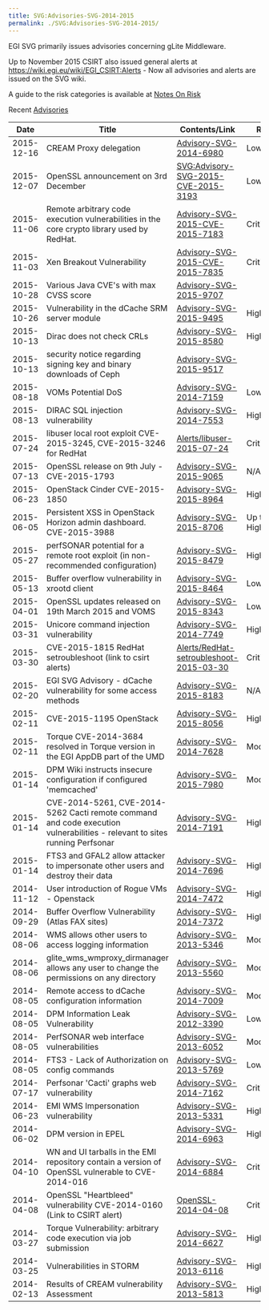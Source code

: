 ```yaml
---
title: SVG:Advisories-SVG-2014-2015
permalink: ./SVG:Advisories-SVG-2014-2015/
---
```


EGI SVG primarily issues advisories concerning gLite Middleware.

Up to November 2015 CSIRT also issued general alerts at
<https://wiki.egi.eu/wiki/EGI_CSIRT:Alerts> - Now all advisories and alerts are
issued on the SVG wiki.

A guide to the risk categories is available at
[Notes On Risk](./SVG:Notes_On_Risk.md)

Recent [Advisories](./SVG:Advisories.md)

| Date       | Title                                                                                                                      | Contents/Link                                                                                    | Risk       | Status |
| ---------- | -------------------------------------------------------------------------------------------------------------------------- | ------------------------------------------------------------------------------------------------ | ---------- | ------ |
| 2015-12-16 | CREAM Proxy delegation                                                                                                     | [Advisory-SVG-2014-6980](./SVG:Advisory-SVG-2014-6980.md)                                        | Low        | Fixed  |
| 2015-12-07 | OpenSSL announcement on 3rd December                                                                                       | [SVG:Advisory-SVG-2015-CVE-2015-3193](./SVG:Advisory-SVG-2015-CVE-2015-3193.md)                  | Low        | Fixed  |
| 2015-11-06 | Remote arbitrary code execution vulnerabilities in the core crypto library used by RedHat.                                 | [Advisory-SVG-2015-CVE-2015-7183](./SVG:Advisory-SVG-2015-CVE-2015-7183.md)                      | Critical   | Fixed  |
| 2015-11-03 | Xen Breakout Vulnerability                                                                                                 | [Advisory-SVG-2015-CVE-2015-7835](./SVG:Advisory-SVG-2015-CVE-2015-7835.md)                      | Critical   | Fixed  |
| 2015-10-28 | Various Java CVE's with max CVSS score                                                                                     | [Advisory-SVG-2015-9707](./SVG:Advisory-SVG-2015-9707.md)                                        |            | Fixed  |
| 2015-10-26 | Vulnerability in the dCache SRM server module                                                                              | [Advisory-SVG-2015-9495](./SVG:Advisory-SVG-2015-9495.md)                                        | High       | Fixed  |
| 2015-10-13 | Dirac does not check CRLs                                                                                                  | [Advisory-SVG-2015-8580](./SVG:Advisory-SVG-2015-8580.md)                                        | High       | Fixed  |
| 2015-10-13 | security notice regarding signing key and binary downloads of Ceph                                                         | [Advisory-SVG-2015-9517](./SVG:Advisory-SVG-2015-9517.md)                                        |            |        |
| 2015-08-18 | VOMs Potential DoS                                                                                                         | [Advisory-SVG-2014-7159](./SVG:Advisory-SVG-2014-7159.md)                                        | Low        | Fixed  |
| 2015-08-13 | DIRAC SQL injection vulnerability                                                                                          | [Advisory-SVG-2014-7553](./SVG:Advisory-SVG-2014-7553.md)                                        | High       | Fixed  |
| 2015-07-24 | libuser local root exploit CVE-2015-3245, CVE-2015-3246 for RedHat                                                         | [Alerts/libuser-2015-07-24](/EGI_CSIRT:Alerts/libuser-2015-07-24.md)                             | Critical   | Fixed  |
| 2015-07-13 | OpenSSL release on 9th July - CVE-2015-1793                                                                                | [Advisory-SVG-2015-9065](./SVG:Advisory-SVG-2015-9065.md)                                        | N/A        | Fixed  |
| 2015-06-23 | OpenStack Cinder CVE-2015-1850                                                                                             | [Advisory-SVG-2015-8964](./SVG:Advisory-SVG-2015-8964.md)                                        | High       | Fixed  |
| 2015-06-05 | Persistent XSS in OpenStack Horizon admin dashboard. CVE-2015-3988                                                         | [Advisory-SVG-2015-8706](./SVG:Advisory-SVG-2015-8706.md)                                        | Up to High | Fixed  |
| 2015-05-27 | perfSONAR potential for a remote root exploit (in non-recommended configuration)                                           | [Advisory-SVG-2015-8479](./SVG:Advisory-SVG-2015-8479.md)                                        | High       | Fixed  |
| 2015-05-13 | Buffer overflow vulnerability in xrootd client                                                                             | [Advisory-SVG-2015-8464](./SVG:Advisory-SVG-2015-8464.md)                                        | Low        | Fixed  |
| 2015-04-01 | OpenSSL updates released on 19th March 2015 and VOMS                                                                       | [Advisory-SVG-2015-8343](./SVG:Advisory-SVG-2015-8343.md)                                        | Low        | Fixed  |
| 2015-03-31 | Unicore command injection vulnerability                                                                                    | [Advisory-SVG-2014-7749](./SVG:Advisory-SVG-2014-7749.md)                                        | High       | Fixed  |
| 2015-03-30 | CVE-2015-1815 RedHat setroubleshoot (link to csirt alerts)                                                                 | [Alerts/RedHat-setroubleshoot-2015-03-30](/EGI_CSIRT:Alerts/RedHat-setroubleshoot-2015-03-30.md) | Critical   | Fixed  |
| 2015-02-20 | EGI SVG Advisory - dCache vulnerability for some access methods                                                            | [Advisory-SVG-2015-8183](./SVG:Advisory-SVG-2015-8183.md)                                        | N/A        | Fixed  |
| 2015-02-11 | CVE-2015-1195 OpenStack                                                                                                    | [Advisory-SVG-2015-8056](./SVG:Advisory-SVG-2015-8056.md)                                        | High       | Fixed  |
| 2015-02-11 | Torque CVE-2014-3684 resolved in Torque version in the EGI AppDB part of the UMD                                           | [Advisory-SVG-2014-7628](./SVG:Advisory-SVG-2014-7628.md)                                        | Moderate   | Fixed  |
| 2015-01-14 | DPM Wiki instructs insecure configuration if configured 'memcached'                                                        | [Advisory-SVG-2015-7980](./SVG:Advisory-SVG-2015-7980.md)                                        | Moderate   | Fixed  |
| 2015-01-14 | CVE-2014-5261, CVE-2014-5262 Cacti remote command and code execution vulnerabilities - relevant to sites running Perfsonar | [Advisory-SVG-2014-7191](./SVG:Advisory-SVG-2014-7191.md)                                        | High       | Fixed  |
| 2015-01-14 | FTS3 and GFAL2 allow attacker to impersonate other users and destroy their data                                            | [Advisory-SVG-2014-7696](./SVG:Advisory-SVG-2014-7696.md)                                        | High       | Fixed  |
| 2014-11-12 | User introduction of Rogue VMs - Openstack                                                                                 | [Advisory-SVG-2014-7472](./SVG:Advisory-SVG-2014-7472.md)                                        | High       | Fixed  |
| 2014-09-29 | Buffer Overflow Vulnerability (Atlas FAX sites)                                                                            | [Advisory-SVG-2014-7372](./SVG:Advisory-SVG-2014-7372.md)                                        | High       | Fixed  |
| 2014-08-06 | WMS allows other users to access logging information                                                                       | [Advisory-SVG-2013-5346](./SVG:Advisory-SVG-2013-5346.md)                                        | Moderate   | Fixed  |
| 2014-08-06 | glite_wms_wmproxy_dirmanager allows any user to change the permissions on any directory                                    | [Advisory-SVG-2013-5560](./SVG:Advisory-SVG-2013-5560.md)                                        | Moderate   | Fixed  |
| 2014-08-05 | Remote access to dCache configuration information                                                                          | [Advisory-SVG-2014-7009](./SVG:Advisory-SVG-2014-7009.md)                                        | Moderate   | Fixed  |
| 2014-08-05 | DPM Information Leak Vulnerability                                                                                         | [Advisory-SVG-2012-3390](./SVG:Advisory-SVG-2012-3390.md)                                        | Low        | Fixed  |
| 2014-08-05 | PerfSONAR web interface vulnerabilities                                                                                    | [Advisory-SVG-2013-6052](./SVG:Advisory-SVG-2013-6052.md)                                        | Moderate   | Fixed  |
| 2014-08-05 | FTS3 - Lack of Authorization on config commands                                                                            | [Advisory-SVG-2013-5769](./SVG:Advisory-SVG-2013-5769.md)                                        | Low        | Fixed  |
| 2014-07-17 | Perfsonar 'Cacti' graphs web vulnerability                                                                                 | [Advisory-SVG-2014-7162](./SVG:Advisory-SVG-2014-7162.md)                                        | Critical   | Fixed  |
| 2014-06-23 | EMI WMS Impersonation vulnerability                                                                                        | [Advisory-SVG-2013-5331](./SVG:Advisory-SVG-2013-5331.md)                                        | High       | Fixed  |
| 2014-06-02 | DPM version in EPEL                                                                                                        | [Advisory-SVG-2014-6963](./SVG:Advisory-SVG-2014-6963.md)                                        | High       | Fixed  |
| 2014-04-10 | WN and UI tarballs in the EMI repository contain a version of OpenSSL vulnerable to CVE-2014-016                           | [Advisory-SVG-2014-6884](./SVG:Advisory-SVG-2014-6884.md)                                        | Critical   | Fixed  |
| 2014-04-08 | OpenSSL "Heartbleed" vulnerability CVE-2014-0160 (Link to CSIRT alert)                                                     | [OpenSSL-2014-04-08](/EGI_CSIRT:Alerts/OpenSSL-2014-04-08.md)                                    | Critical   | Fixed  |
| 2014-03-27 | Torque Vulnerability: arbitrary code execution via job submission                                                          | [Advisory-SVG-2014-6627](./SVG:Advisory-SVG-2014-6627.md)                                        | High       | Fixed  |
| 2014-03-25 | Vulnerabilities in STORM                                                                                                   | [Advisory-SVG-2013-6116](./SVG:Advisory-SVG-2013-6116.md)                                        | High       | Fixed  |
| 2014-02-13 | Results of CREAM vulnerability Assessment                                                                                  | [Advisory-SVG-2013-5813](./SVG:Advisory-SVG-2013-5813.md)                                        | High       | Fixed  |
